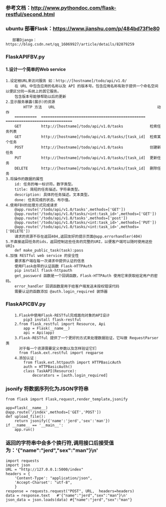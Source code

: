 ### 参考文档：http://www.pythondoc.com/flask-restful/second.html
### ubuntu 部署Flask：https://www.jianshu.com/p/484bd73f1e80
       部署Django：https://blog.csdn.net/qq_16069927/article/details/82079259

### FlaskAPIFBV.py
#### 1.设计一个简单的Web service
    1.设定根URL来访问服务 如：http://[hostname]/todo/api/v1.0/
        在 URL 中包含应用的名称以及 API 的版本号。包含应用名称有助于提供一个命名空间以便区分同一系统上的其它服务。
        包含版本号能够帮助以后的更新
    2.显示服务暴露(展示)的资源
            HTTP 方法   URL                                              动作
        ==========  ===============================================  ==============================
        GET         http://[hostname]/todo/api/v1.0/tasks            检索任务列表
        GET         http://[hostname]/todo/api/v1.0/tasks/[task_id]  检索某个任务
        POST        http://[hostname]/todo/api/v1.0/tasks            创建新任务
        PUT         http://[hostname]/todo/api/v1.0/tasks/[task_id]  更新任务
        DELETE      http://[hostname]/todo/api/v1.0/tasks/[task_id]  删除任务
    3.将操作的数据的属性
        id: 任务的唯一标识符。数字类型。
        title: 简短的任务描述。字符串类型。
        description: 具体的任务描述。文本类型。
        done: 任务完成的状态。布尔值。
    4.使用FBV的处理方式完成请求
        @app.route('/todo/api/v1.0/tasks',methods=['GET'])
        @app.route('/todo/api/v1.0/tasks/<int:task_id>',methods=['GET'])
        @app.route('/todo/api/v1.0/tasks',methods=['post'])
        @app.route('/todo/api/v1.0/tasks/<int:task_id>',methods=['PUT'])
        @app.route('/todo/api/v1.0/tasks/<int:task_id>',methods=['DELETE'])
        请求的资源不存在返回404,返回友好的提示页面@app.errorhandler(404)
    5.不直接返回任务的ids，返回控制这些任务的完整的URI，以便客户端可以随时使用这些 URIs
        def make_public_task(task):pass
    6.加强 RESTful web service 的安全性
        要求客户端在每一次请求中提供认证的信息
        使用Flask自带的认证函数 Flask-HTTPAuth
        pip install flask-httpauth
        get_password 函数是一个回调函数，Flask-HTTPAuth 使用它来获取给定用户的密码。
        error_handler 回调函数是用于给客户端发送未授权错误代码
        需要认证的函数添加 @auth.login_required 装饰器
### FlaskAPICBV.py
        1.Flask中使用Flask-RESTful完成面向对象的API设计
            pip3 install flask-restful
        2.from flask_restful import Resource, Api
            app = Flask(__name__)
            api = Api(app)
        3.Flask-RESTful 提供了一个更好的方式来处理数据验证，它叫做 RequestParser 类
          对于每一个资源需要定义参数以及怎样验证它们
          from flask.ext.restful import reqparse
        4.添加认证：
            from flask.ext.httpauth import HTTPBasicAuth
            auth = HTTPBasicAuth()
            class TaskAPI(Resource):
                decorators = [auth.login_required]
				
###  jsonify 将数据序列化为JSON字符串
	from flask import Flask,request,render_template,jsonify

	app=Flask(__name__)
	@app.route('/index',methods=['GET','POST'])
	def upload_file():
	    return jsonify({'name':'jerd','sex':'man'})
	if __name__ == '__main__':
	    app.run()

### 返回的字符串中会多个换行符,调用接口后接受值为：'{"name":"jerd","sex":"man"}\n'
	import requests
	import json
	URL = "http://127.0.0.1:5000/index"
	headers = {
		'Content-Type': "application/json",
		'Accept-Charset': "utf-8",
	    }
	response = requests.request("POST", URL,  headers=headers)
	data = response.text   #'{"name":"jerd","sex":"man"}\n'
	json_data = json.loads(data) #{"name":"jerd","sex":"man"}



